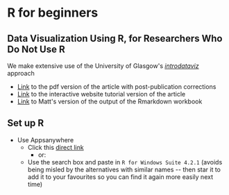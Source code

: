 # R for beginners

<!--[Link](https://github.com/mjgreen/workbook/archive/refs/heads/main.zip) to download this repository as a zip file-->
## Data Visualization Using R, for Researchers Who Do Not Use R

We make extensive use of the University of Glasgow's [_introdataviz_](https://doi.org/10.1177/25152459221074654) approach
<!--, _Data Visualization Using R, for Researchers Who Do Not Use R_ [(Nordmann et al., 2022)](https://doi.org/10.1177/25152459221074654)-->

* [Link](https://osf.io/5e64r) to the pdf version of the article with post-publication corrections 
* [Link](https://psyteachr.github.io/introdataviz/index.html) to the interactive website tutorial version of the article
* [Link](https://mjgreen.github.io/workbook/workbook-mjg.html) to Matt's version of the output of the Rmarkdown workbook

## Set up R

* Use Appsanywhere
  * Click this [direct link](https://appsanywhere.bournemouth.ac.uk?id=2468&name=R%20for%20Windows%20Suite%204.2.1)
    * or:
  * Use the search box and paste in `R for Windows Suite 4.2.1` (avoids being misled by the alternatives with similar names -- then star it to add it to your favourites so you can find it again more easily next time)
  

